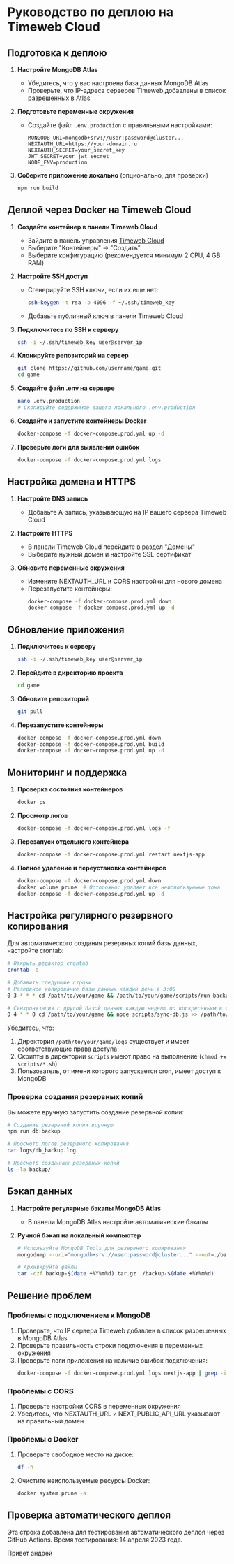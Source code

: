 # Руководство по деплою на Timeweb Cloud

## Подготовка к деплою

1. **Настройте MongoDB Atlas** 
   - Убедитесь, что у вас настроена база данных MongoDB Atlas
   - Проверьте, что IP-адреса серверов Timeweb добавлены в список разрешенных в Atlas

2. **Подготовьте переменные окружения**
   - Создайте файл `.env.production` с правильными настройками:
     ```
     MONGODB_URI=mongodb+srv://user:password@cluster...
     NEXTAUTH_URL=https://your-domain.ru
     NEXTAUTH_SECRET=your_secret_key
     JWT_SECRET=your_jwt_secret
     NODE_ENV=production
     ```

3. **Соберите приложение локально** (опционально, для проверки)
   ```bash
   npm run build
   ```

## Деплой через Docker на Timeweb Cloud

1. **Создайте контейнер в панели Timeweb Cloud**
   - Зайдите в панель управления [Timeweb Cloud](https://timeweb.cloud/)
   - Выберите "Контейнеры" -> "Создать"
   - Выберите конфигурацию (рекомендуется минимум 2 CPU, 4 GB RAM)

2. **Настройте SSH доступ**
   - Сгенерируйте SSH ключи, если их еще нет:
     ```bash
     ssh-keygen -t rsa -b 4096 -f ~/.ssh/timeweb_key
     ```
   - Добавьте публичный ключ в панели Timeweb Cloud

3. **Подключитесь по SSH к серверу**
   ```bash
   ssh -i ~/.ssh/timeweb_key user@server_ip
   ```

4. **Клонируйте репозиторий на сервер**
   ```bash
   git clone https://github.com/username/game.git
   cd game
   ```

5. **Создайте файл .env на сервере**
   ```bash
   nano .env.production
   # Скопируйте содержимое вашего локального .env.production
   ```

6. **Создайте и запустите контейнеры Docker**
   ```bash
   docker-compose -f docker-compose.prod.yml up -d
   ```

7. **Проверьте логи для выявления ошибок**
   ```bash
   docker-compose -f docker-compose.prod.yml logs
   ```

## Настройка домена и HTTPS

1. **Настройте DNS запись**
   - Добавьте A-запись, указывающую на IP вашего сервера Timeweb Cloud

2. **Настройте HTTPS**
   - В панели Timeweb Cloud перейдите в раздел "Домены"
   - Выберите нужный домен и настройте SSL-сертификат

3. **Обновите переменные окружения**
   - Измените NEXTAUTH_URL и CORS настройки для нового домена
   - Перезапустите контейнеры:
     ```bash
     docker-compose -f docker-compose.prod.yml down
     docker-compose -f docker-compose.prod.yml up -d
     ```

## Обновление приложения

1. **Подключитесь к серверу**
   ```bash
   ssh -i ~/.ssh/timeweb_key user@server_ip
   ```

2. **Перейдите в директорию проекта**
   ```bash
   cd game
   ```

3. **Обновите репозиторий**
   ```bash
   git pull
   ```

4. **Перезапустите контейнеры**
   ```bash
   docker-compose -f docker-compose.prod.yml down
   docker-compose -f docker-compose.prod.yml build
   docker-compose -f docker-compose.prod.yml up -d
   ```

## Мониторинг и поддержка

1. **Проверка состояния контейнеров**
   ```bash
   docker ps
   ```

2. **Просмотр логов**
   ```bash
   docker-compose -f docker-compose.prod.yml logs -f
   ```

3. **Перезапуск отдельного контейнера**
   ```bash
   docker-compose -f docker-compose.prod.yml restart nextjs-app
   ```

4. **Полное удаление и переустановка контейнеров**
   ```bash
   docker-compose -f docker-compose.prod.yml down
   docker volume prune  # Осторожно: удаляет все неиспользуемые тома
   docker-compose -f docker-compose.prod.yml up -d
   ```

## Настройка регулярного резервного копирования 

Для автоматического создания резервных копий базы данных, настройте crontab:

```bash
# Открыть редактор crontab
crontab -e

# Добавить следующие строки:
# Резервное копирование базы данных каждый день в 3:00
0 3 * * * cd /path/to/your/game && /path/to/your/game/scripts/run-backup.sh >> /path/to/your/game/logs/cron-backup.log 2>&1

# Синхронизация с другой базой данных каждую неделю по воскресеньям в 4:00
0 4 * * 0 cd /path/to/your/game && node scripts/sync-db.js >> /path/to/your/game/logs/cron-sync.log 2>&1
```

Убедитесь, что:
1. Директория `/path/to/your/game/logs` существует и имеет соответствующие права доступа
2. Скрипты в директории `scripts` имеют право на выполнение (`chmod +x scripts/*.sh`)
3. Пользователь, от имени которого запускается cron, имеет доступ к MongoDB

### Проверка создания резервных копий

Вы можете вручную запустить создание резервной копии:

```bash
# Создание резервной копии вручную
npm run db:backup

# Просмотр логов резервного копирования
cat logs/db_backup.log

# Просмотр созданных резервных копий
ls -la backup/
```

## Бэкап данных

1. **Настройте регулярные бэкапы MongoDB Atlas**
   - В панели MongoDB Atlas настройте автоматические бэкапы

2. **Ручной бэкап на локальный компьютер**
   ```bash
   # Используйте MongoDB Tools для резервного копирования
   mongodump --uri="mongodb+srv://user:password@cluster..." --out=./backup-$(date +%Y%m%d)
   
   # Архивируйте файлы
   tar -czf backup-$(date +%Y%m%d).tar.gz ./backup-$(date +%Y%m%d)
   ```

## Решение проблем

### Проблемы с подключением к MongoDB
1. Проверьте, что IP сервера Timeweb добавлен в список разрешенных в MongoDB Atlas
2. Проверьте правильность строки подключения в переменных окружения
3. Проверьте логи приложения на наличие ошибок подключения:
   ```bash
   docker-compose -f docker-compose.prod.yml logs nextjs-app | grep -i mongo
   ```

### Проблемы с CORS
1. Проверьте настройки CORS в переменных окружения
2. Убедитесь, что NEXTAUTH_URL и NEXT_PUBLIC_API_URL указывают на правильный домен

### Проблемы с Docker
1. Проверьте свободное место на диске:
   ```bash
   df -h
   ```
2. Очистите неиспользуемые ресурсы Docker:
   ```bash
   docker system prune -a
   ``` 

## Проверка автоматического деплоя

Эта строка добавлена для тестирования автоматического деплоя через GitHub Actions.
Время тестирования: 14 апреля 2023 года.

   Привет андрей